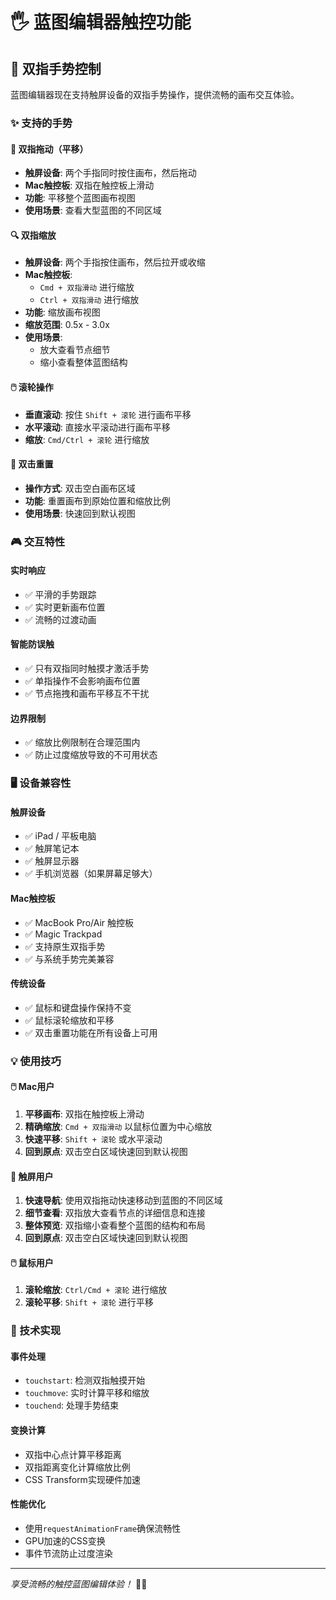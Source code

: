 # 🖐️ 蓝图编辑器触控功能

## 📱 双指手势控制

蓝图编辑器现在支持触屏设备的双指手势操作，提供流畅的画布交互体验。

### ✨ 支持的手势

#### 🚀 双指拖动（平移）
- **触屏设备**: 两个手指同时按住画布，然后拖动
- **Mac触控板**: 双指在触控板上滑动
- **功能**: 平移整个蓝图画布视图
- **使用场景**: 查看大型蓝图的不同区域

#### 🔍 双指缩放
- **触屏设备**: 两个手指按住画布，然后拉开或收缩
- **Mac触控板**: 
  - `Cmd + 双指滑动` 进行缩放
  - `Ctrl + 双指滑动` 进行缩放
- **功能**: 缩放画布视图
- **缩放范围**: 0.5x - 3.0x
- **使用场景**: 
  - 放大查看节点细节
  - 缩小查看整体蓝图结构

#### 🖱️ 滚轮操作
- **垂直滚动**: 按住 `Shift + 滚轮` 进行画布平移
- **水平滚动**: 直接水平滚动进行画布平移
- **缩放**: `Cmd/Ctrl + 滚轮` 进行缩放

#### 🎯 双击重置
- **操作方式**: 双击空白画布区域
- **功能**: 重置画布到原始位置和缩放比例
- **使用场景**: 快速回到默认视图

### 🎮 交互特性

#### 实时响应
- ✅ 平滑的手势跟踪
- ✅ 实时更新画布位置
- ✅ 流畅的过渡动画

#### 智能防误触
- ✅ 只有双指同时触摸才激活手势
- ✅ 单指操作不会影响画布位置
- ✅ 节点拖拽和画布平移互不干扰

#### 边界限制
- ✅ 缩放比例限制在合理范围内
- ✅ 防止过度缩放导致的不可用状态

### 🖥️ 设备兼容性

#### 触屏设备
- ✅ iPad / 平板电脑
- ✅ 触屏笔记本
- ✅ 触屏显示器
- ✅ 手机浏览器（如果屏幕足够大）

#### Mac触控板
- ✅ MacBook Pro/Air 触控板
- ✅ Magic Trackpad
- ✅ 支持原生双指手势
- ✅ 与系统手势完美兼容

#### 传统设备
- ✅ 鼠标和键盘操作保持不变
- ✅ 鼠标滚轮缩放和平移
- ✅ 双击重置功能在所有设备上可用

### 💡 使用技巧

#### 🖱️ Mac用户
1. **平移画布**: 双指在触控板上滑动
2. **精确缩放**: `Cmd + 双指滑动` 以鼠标位置为中心缩放
3. **快速平移**: `Shift + 滚轮` 或水平滚动
4. **回到原点**: 双击空白区域快速回到默认视图

#### 📱 触屏用户
1. **快速导航**: 使用双指拖动快速移动到蓝图的不同区域
2. **细节查看**: 双指放大查看节点的详细信息和连接
3. **整体预览**: 双指缩小查看整个蓝图的结构和布局
4. **回到原点**: 双击空白区域快速回到默认视图

#### 🖱️ 鼠标用户
1. **滚轮缩放**: `Ctrl/Cmd + 滚轮` 进行缩放
2. **滚轮平移**: `Shift + 滚轮` 进行平移

### 🚀 技术实现

#### 事件处理
- `touchstart`: 检测双指触摸开始
- `touchmove`: 实时计算平移和缩放
- `touchend`: 处理手势结束

#### 变换计算
- 双指中心点计算平移距离
- 双指距离变化计算缩放比例
- CSS Transform实现硬件加速

#### 性能优化
- 使用`requestAnimationFrame`确保流畅性
- GPU加速的CSS变换
- 事件节流防止过度渲染

---

*享受流畅的触控蓝图编辑体验！* 🎨✨ 